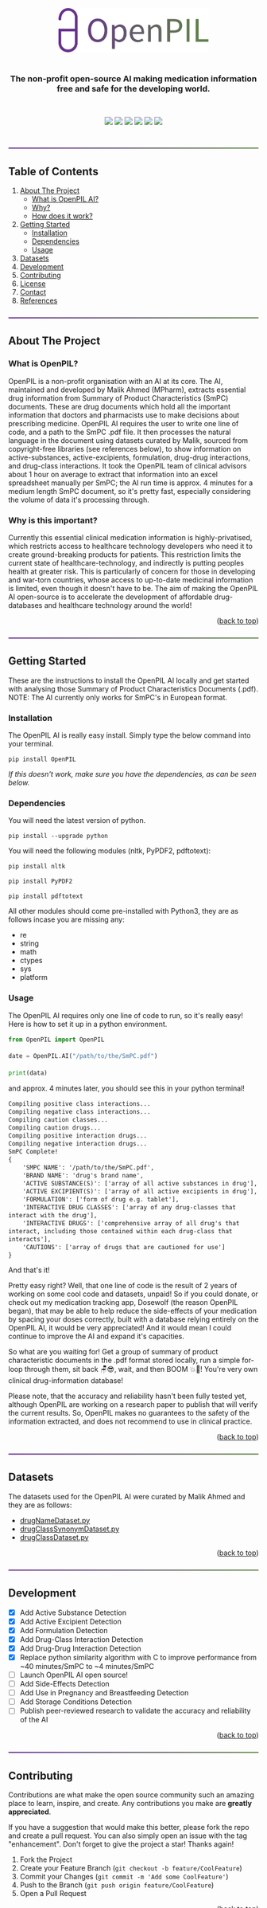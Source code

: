 <div id="top"></div>




<!-- PROJECT LOGO -->

<br>

<br />
<div align="center">
    <a href="https://github.com/OpenPIL/OpenPIL">
    <img src="/Assets/OpenPILReadME.png" alt="Logo" width="60%" style="padding-top: 100px">
  </a>
    <br>
    <br>
  <h3 align="center">The non-profit open-source AI making medication information free and safe for the developing world.</h3>
    <br>
  
</div>

<p align="center">
  <a href="https://github.com/badges/shields/graphs/contributors" alt="Contributors">
          <img src="https://img.shields.io/badge/organisation-Non--Profit-brightgreen?style=flat&logo=UniversityOfManchester?style=flat" /></a>
  <a href="https://github.com/badges/shields/graphs/contributors" alt="Contributors">
        <img src="https://img.shields.io/github/license/OpenPIL/OpenPIL?color=brightgreen" /></a>
    <a href="https://github.com/badges/shields/graphs/contributors" alt="Contributors">
          <img src="https://img.shields.io/badge/🏆%20awards-University%20of%20Manchester%20Making%20A%20Difference%20Award-brightgreen?style=flat&logo=UniversityOfManchester?style=flat" /></a>
      <a href="https://github.com/badges/shields/graphs/contributors" alt="Contributors">
        <img src="https://img.shields.io/github/languages/count/OpenPIL/OpenPIL?color=brightgreen?style=flat" /></a>
    <a href="https://github.com/badges/shields/graphs/contributors" alt="Contributors">
          <img src="https://img.shields.io/badge/pypi%20package-v2.0.1-brightgreen?style=flat" /></a>
    <a href="https://github.com/badges/shields/graphs/contributors" alt="Contributors">
          <img src="https://img.shields.io/badge/python-3.7%20%7C%203.8%20%7C%203.9%20%7C%203.10-brightgreen?style=flat" /></a>
</p>

<br>
<div align="center">
    <a href="https://github.com/OpenPIL/OpenPIL">
    <img src="/Assets/Seperator 20.59.10.png" alt="Logo" width="100%">
  </a>
</div>

<!-- TABLE OF CONTENTS -->
## Table of Contents

<!-- <details> -->
<!--   <summary>Table of Contents</summary> -->
  <ol>
    <li>
      <a href="#about-the-project">About The Project</a>
         <ul>
             <li><a href="#what-we-do">What is OpenPIL AI?</a></li>
             <li><a href="#why">Why?</a></li>
             <li><a href="#how-does-it-work">How does it work?</a></li>
        </ul>
    </li>
    <li>
      <a href="#getting-started">Getting Started</a>
      <ul>
        <li><a href="#installation">Installation</a></li>
        <li><a href="#dependencies">Dependencies</a></li>
        <li><a href="#usage">Usage</a></li>
      </ul>
    </li>
    <li><a href="#datasets">Datasets</a></li>
    <li><a href="#development">Development</a></li>
    <li><a href="#contributing">Contributing</a></li>
    <li><a href="#license">License</a></li>
    <li><a href="#contact">Contact</a></li>
    <li><a href="#references">References</a></li>
  </ol>
  
<div align="center">
    <a href="https://github.com/OpenPIL/OpenPIL">
    <img src="/Assets/Seperator 20.59.10.png" alt="Logo" width="100%">
  </a>
</div>
<!-- </details> -->

<!-- ABOUT THE PROJECT -->

## About The Project

### What is OpenPIL?

OpenPIL is a non-profit organisation with an AI at its core. The AI, maintained and developed by Malik Ahmed (MPharm), extracts essential drug information from Summary of Product Characteristics (SmPC) documents. These are drug documents which hold all the important information that doctors and pharmacists use to make decisions about prescribing medicine. OpenPIL AI requires the user to write one line of code, and a path to the SmPC .pdf file. It then processes the natural language in the document using datasets curated by Malik, sourced from copyright-free libraries (see references below), to show information on active-substances, active-excipients, formulation, drug-drug interactions, and drug-class interactions. It took the OpenPIL team of clinical advisors about 1 hour on average to extract that information into an excel spreadsheet manually per SmPC; the AI run time is approx. 4 minutes for a medium length SmPC document, so it's pretty fast, especially considering the volume of data it's processing through.

### Why is this important?

Currently this essential clinical medication information is highly-privatised, which restricts access to healthcare technology developers who need it to create ground-breaking products for patients. This restriction limits the current state of healthcare-technology, and indirectly is putting peoples health at greater risk. This is particularly of concern for those in developing and war-torn countries, whose access to up-to-date medicinal information is limited, even though it doesn't have to be. The aim of making the OpenPIL AI open-source is to accelerate the development of affordable drug-databases and healthcare technology around the world!


<p align="right">(<a href="#top">back to top</a>)</p>


<div align="center">
    <a href="https://github.com/OpenPIL/OpenPIL">
    <img src="/Assets/Seperator 20.59.10.png" alt="Logo" width="100%">
  </a>
</div>

<!-- GETTING STARTED -->
## Getting Started

These are the instructions to install the OpenPIL AI locally and get started with analysing those Summary of Product Characteristics Documents (.pdf). NOTE: The AI currently only works for SmPC's in European format.

### Installation
The OpenPIL AI is really easy install. Simply type the below command into your terminal.

```
pip install OpenPIL
```


_If this doesn't work, make sure you have the dependencies, as can be seen below._

<!-- <p align="right">(<a href="#top">back to top</a>)</p> -->

### Dependencies

You will need the latest version of python.
```
pip install --upgrade python
```

You will need the following modules (nltk, PyPDF2, pdftotext):

```
pip install nltk
```
```
pip install PyPDF2
```
```
pip install pdftotext
```

<!-- _or if you already have them_
```
pip install --upgrade nltk
```
```
pip install --upgrade PyPDF2
```
```
pip install --upgrade pdftotext
``` -->

All other modules should come pre-installed with Python3, they are as follows incase you are missing any:

<ul>
    <li><a >re</a></li>
    <li><a >string</a></li>
    <li><a >math</a></li>
    <li><a >ctypes</a></li>
    <li><a >sys</a></li>
    <li><a >platform</a></li>
</ul>
<!-- 
```
pip install re
```
```
pip install string
```
```
pip install math
```
```
pip install ctypes
```
```
pip install sys
```
```
pip install platform
``` -->
<!-- <p align="right">(<a href="#top">back to top</a>)</p> -->

<!-- USAGE EXAMPLES -->
### Usage

The OpenPIL AI requires only one line of code to run, so it's really easy! Here is how to set it up in a python environment.

<!-- <div align="center">
<img src="https://im7.ezgif.com/tmp/ezgif-7-56d6a6ff6c.gif" width="100%" />
</div> -->


```python
from OpenPIL import OpenPIL

date = OpenPIL.AI("/path/to/the/SmPC.pdf")

print(data)
```

and approx. 4 minutes later, you should see this in your python terminal!

```
Compiling positive class interactions...
Compiling negative class interactions...
Compiling caution classes...
Compiling caution drugs...
Compiling positive interaction drugs...
Compiling negative interaction drugs...
SmPC Complete!
{
    'SMPC NAME': '/path/to/the/SmPC.pdf', 
    'BRAND NAME': 'drug's brand name', 
    'ACTIVE SUBSTANCE(S)': ['array of all active substances in drug'], 
    'ACTIVE EXCIPIENT(S)': ['array of all active excipients in drug'], 
    'FORMULATION': ['form of drug e.g. tablet'], 
    'INTERACTIVE DRUG CLASSES': ['array of any drug-classes that interact with the drug'], 
    'INTERACTIVE DRUGS': ['comprehensive array of all drug's that interact, including those contained within each drug-class that interacts'], 
    'CAUTIONS': ['array of drugs that are cautioned for use']
}
```

And that's it! 

Pretty easy right? Well, that one line of code is the result of 2 years of working on some cool code and datasets, unpaid! So if you could donate, or check out my medication tracking app, Dosewolf (the reason OpenPIL began), that may be able to help reduce the side-effects of your medication by spacing your doses correctly, built with a database relying entirely on the OpenPIL AI, it would be very appreciated! And it would mean I could continue to improve the AI and expand it's capacities.

So what are you waiting for! Get a group of summary of product characteristic documents in the .pdf format stored locally, run a simple for-loop through them, sit back 🪑😎, wait, and then BOOM 💥🤯! You're very own clinical drug-information database!

Please note, that the accuracy and reliability hasn't been fully tested yet, although OpenPIL are working on a research paper to publish that will verify the current results. So, OpenPIL makes no guarantees to the safety of the information extracted, and does not recommend to use in clinical practice.

<p align="right">(<a href="#top">back to top</a>)</p>


<div align="center">
    <a href="https://github.com/OpenPIL/OpenPIL">
    <img src="/Assets/Seperator 20.59.10.png" alt="Logo" width="100%">
  </a>
</div>

## Datasets

The datasets used for the OpenPIL AI were curated by Malik Ahmed and they are as follows:
* [drugNameDataset.py](https://github.com/OpenPIL/OpenPIL/)
* [drugClassSynonymDataset.py](https://github.com/OpenPIL/OpenPIL/)
* [drugClassDataset.py](https://github.com/OpenPIL/OpenPIL/)


<p align="right">(<a href="#top">back to top</a>)</p>



<div align="center">
    <a href="https://github.com/OpenPIL/OpenPIL">
    <img src="/Assets/Seperator 20.59.10.png" alt="Logo" width="100%">
  </a>
</div>

<!-- ROADMAP -->
## Development

- [x] Add Active Substance Detection
- [x] Add Active Excipient Detection
- [x] Add Formulation Detection
- [x] Add Drug-Class Interaction Detection
- [x] Add Drug-Drug Interaction Detection
- [x] Replace python similarity algorithm with C to improve performance from ~40 minutes/SmPC to ~4 minutes/SmPC
- [ ] Launch OpenPIL AI open source!
- [ ] Add Side-Effects Detection
- [ ] Add Use in Pregnancy and Breastfeeding Detection
- [ ] Add Storage Conditions Detection
- [ ] Publish peer-reviewed research to validate the accuracy and reliability of the AI

<p align="right">(<a href="#top">back to top</a>)</p>


<div align="center">
    <a href="https://github.com/OpenPIL/OpenPIL">
    <img src="/Assets/Seperator 20.59.10.png" alt="Logo" width="100%">
  </a>
</div>

<!-- CONTRIBUTING -->
## Contributing

Contributions are what make the open source community such an amazing place to learn, inspire, and create. Any contributions you make are **greatly appreciated**.

If you have a suggestion that would make this better, please fork the repo and create a pull request. You can also simply open an issue with the tag "enhancement".
Don't forget to give the project a star! Thanks again!

1. Fork the Project
2. Create your Feature Branch (`git checkout -b feature/CoolFeature`)
3. Commit your Changes (`git commit -m 'Add some CoolFeature'`)
4. Push to the Branch (`git push origin feature/CoolFeature`)
5. Open a Pull Request

<p align="right">(<a href="#top">back to top</a>)</p>


<div align="center">
    <a href="https://github.com/OpenPIL/OpenPIL">
    <img src="/Assets/Seperator 20.59.10.png" alt="Logo" width="100%">
  </a>
</div>

<!-- LICENSE -->
## License

Distributed under the under the [Apache License 2.0](https://github.com/OpenPIL/OpenPIL/blob/main/LICENSE). See `LICENSE.txt` for more information.

<p align="right">(<a href="#top">back to top</a>)</p>


<div align="center">
    <a href="https://github.com/OpenPIL/OpenPIL">
    <img src="/Assets/Seperator 20.59.10.png" alt="Logo" width="100%">
  </a>
</div>

<!-- CONTACT -->
## Contact

Malik Ahmed - malik@openpil.org

Project Link: [https://github.com/OpenPIL/OpenPIL](https://github.com/OpenPIL/OpenPIL)

<p align="right">(<a href="#top">back to top</a>)</p>


<div align="center">
    <a href="https://github.com/OpenPIL/OpenPIL">
    <img src="/Assets/Seperator 20.59.10.png" alt="Logo" width="100%">
  </a>
</div>

<!-- REFERENCES -->
## References

Below are all the resources listed that were used to compile the OpenPIL AI Datasets, with their respective licensing information as of January 27 2022.

* [drugNameDataset.py](https://github.com/OpenPIL/OpenPIL/blob/main/OpenPIL/drugNameDataset.py) was compiled by extracting the drug and supplement names listed under the [European Medicines Agency](https://www.ema.europa.eu/en/about-us/about-website/legal-notice#european-medicines-agency-copyright-and-limited-reproduction-notices-section), [OpenFDA NDC](https://open.fda.gov/data/ndc/) (CC0) and [Drugs@FDA](https://open.fda.gov/data/drugsfda/) (CC0), [NHS BSA](https://www.nhsbsa.nhs.uk/our-policies/terms-and-conditions) (Open Government License), [Netherlands Medicines Agency](https://english.cbg-meb.nl/copyright) (Re-use of Government Information Act).
* [drugClassSynonymDataset.py](https://github.com/OpenPIL/OpenPIL/blob/main/OpenPIL/drugClassSynonymDataset.py) was compiled using the [ChEBI](https://www.ebi.ac.uk/chebi/), listed under 'CC0' for 'Synonyms' in the [User Manual](https://docs.google.com/document/d/1_w-DwBdCCOh1gMeeP6yqGzcnkpbHYOa3AGSODe5epcg/edit).
* [drugClassDataset.py](https://github.com/OpenPIL/OpenPIL/blob/main/OpenPIL/drugClassDataset.py) was compiled using the [OpenFDA NDC API](https://open.fda.gov/data/ndc/) (CC0) and the [OpenFDA Drugs@FDA API](https://open.fda.gov/data/drugsfda/) (CC0).
The [malik_similarity_algorithm.c](https://github.com/OpenPIL/OpenPIL/) includes two sources of external code: the [jaro winkler distance algorithm](https://github.com/miguelvps/c/blob/master/jarowinkler.c) ([GNU General Public License V3 or Later](https://www.gnu.org/licenses/gpl-3.0.en.html)) and the [ratcliff obershelp distance algorithm](https://github.com/wernsey/miscsrc/blob/master/simil.c) (terms of [unlicense](https://unlicense.org)).

All project code other than that mentioned above, was written by Malik Ahmed, and is hereby placed under the [Apache License 2.0](https://github.com/OpenPIL/OpenPIL/blob/main/LICENSE).

<p align="right">(<a href="#top">back to top</a>)</p>



<!-- MARKDOWN LINKS & IMAGES -->
<!-- https://www.markdownguide.org/basic-syntax/#reference-style-links -->
[contributors-shield]: https://img.shields.io/github/contributors/othneildrew/Best-README-Template.svg?style=for-the-badge
[contributors-url]: https://github.com/othneildrew/Best-README-Template/graphs/contributors
[forks-shield]: https://img.shields.io/github/forks/othneildrew/Best-README-Template.svg?style=for-the-badge
[forks-url]: https://github.com/othneildrew/Best-README-Template/network/members
[stars-shield]: https://img.shields.io/github/stars/othneildrew/Best-README-Template.svg?style=for-the-badge
[stars-url]: https://github.com/othneildrew/Best-README-Template/stargazers
[issues-shield]: https://img.shields.io/github/issues/othneildrew/Best-README-Template.svg?style=for-the-badge
[issues-url]: https://github.com/othneildrew/Best-README-Template/issues
[license-shield]: https://img.shields.io/github/license/othneildrew/Best-README-Template.svg?style=for-the-badge
[license-url]: https://github.com/othneildrew/Best-README-Template/blob/master/LICENSE.txt
[linkedin-shield]: https://img.shields.io/badge/-LinkedIn-black.svg?style=for-the-badge&logo=linkedin&colorB=555
[linkedin-url]: https://linkedin.com/in/othneildrew
[product-screenshot]: images/screenshot.png
